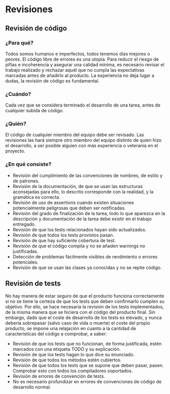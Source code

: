 # Revisiones #

## Revisión de código ##

### ¿Para qué? ###
Todos somos humanos e imperfectos, todos tenemos días mejores o peores. El código libre de errores es una utopía. Para reducir el riesgo de pifias e incoherencia y asegurar una calidad mínima, es necesario revisar el trabajo realizado y rechazar aquél que no cumpla las expectativas marcadas antes de añadirlo al producto. La experiencia no deja lugar a dudas, la revisión de código es fundamental.

### ¿Cuándo? ###
Cada vez que se considera terminado el desarrollo de una tarea, antes de cualquier subida de código.

### ¿Quién? ###
El código de cualquier miembro del equipo debe ser revisado. Las revisiones las hará siempre otro miembro del equipo distinto de quien hizo el desarrollo, a ser posible alguien con más experiencia o veteranía en el proyecto.

### ¿En qué consiste? ###
  * Revisión del cumplimiento de las convenciones de nombres, de estilo y de patrones.
  * Revisión de la documentación, de que se usan las estructuras aconsejadas para ello, lo descrito corresponde con la realidad, y la gramática es correcta.
  * Revisión de uso de assertions cuando existen situaciones potencialmente peligrosas que deben ser notificadas.
  * Revisión del grado de finalización de la tarea, todo lo que aparezca en la descripción y documentación de la tarea debe existir en el trabajo entregado.
  * Revisión de que los tests relacionados hayan sido actualizados.
  * Revisión de que todos los tests provistos pasan.
  * Revisión de que hay suficiente cobertura de test.
  * Revisión de que el código compila y no se añaden warnings no justificadas.
  * Detección de problemas fácilmente visibles de rendimiento o errores potenciales.
  * Revisión de que se usan las clases ya conocidas y no se repite código.

## Revisión de tests ##

No hay manera de estar seguro de que el producto funciona correctamente si no se tiene la certeza de que los tests que deben confirmarlo cumplen su objetivo. Por ello, se hace necesaria la revisión de los tests implementados, de la misma manera que se hiciera con el código del producto final. Sin embargo, dado que el coste de desarrollo de los tests es elevado, y nunca debería sobrepasar (salvo caso de vida o muerte) el coste del propio producto, se impone una relajación en cuanto a la cantidad de características del código a comprobar, a saber:

  * Revisión de que los tests que no funcionan, de forma justificada, estén marcados con una etiqueta TODO y su explicación.
  * Revisión de que los tests hagan lo que dice su enunciado.
  * Revisión de que todos los métodos estén cubiertos.
  * Revisión de que todos los tests que se supone que deben pasar, pasen. Comprobar esto con todos los compiladores soportados.
  * Revisión de errores de convención de tests.
  * No es necesario profundizar en errores de convenciones de código de desarrollo normal.